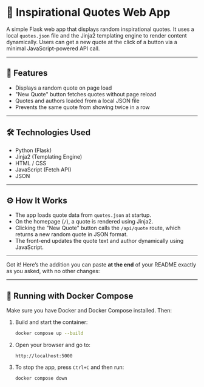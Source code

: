 # 📜 Inspirational Quotes Web App

A simple Flask web app that displays random inspirational quotes. It uses a local `quotes.json` file and the Jinja2 templating engine to render content dynamically. Users can get a new quote at the click of a button via a minimal JavaScript-powered API call.

---

## 🚀 Features

- Displays a random quote on page load
- "New Quote" button fetches quotes without page reload
- Quotes and authors loaded from a local JSON file
- Prevents the same quote from showing twice in a row

---

## 🛠️ Technologies Used

- Python (Flask)
- Jinja2 (Templating Engine)
- HTML / CSS
- JavaScript (Fetch API)
- JSON

---

## ⚙️ How It Works

- The app loads quote data from `quotes.json` at startup.
- On the homepage (`/`), a quote is rendered using Jinja2.
- Clicking the "New Quote" button calls the `/api/quote` route, which returns a new random quote in JSON format.
- The front-end updates the quote text and author dynamically using JavaScript.

---

Got it! Here’s the addition you can paste **at the end** of your README exactly as you asked, with no other changes:

---

## 🐳 Running with Docker Compose

Make sure you have Docker and Docker Compose installed. Then:

1. Build and start the container:

   ```bash
   docker compose up --build
   ```

2. Open your browser and go to:

   ```
   http://localhost:5000
   ```

3. To stop the app, press `Ctrl+C` and then run:

   ```bash
   docker compose down
   ```
